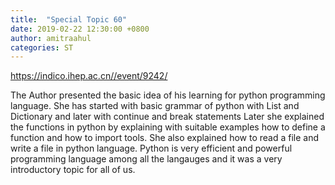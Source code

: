 ```yaml
---
title:  "Special Topic 60"
date: 2019-02-22 12:30:00 +0800
author: amitraahul
categories: ST
---
```


<https://indico.ihep.ac.cn//event/9242/>

The Author presented the basic idea of his learning for python programming language.
She has started with basic grammar of python with List and Dictionary and later with continue and break statements
Later she explained the functions in python by explaining with suitable examples how to define a function and how to import tools.
She also explained how to read a file and write a file in python language.
Python is very efficient and powerful programming language among all the langauges and it was a very introductory topic for all of us.
